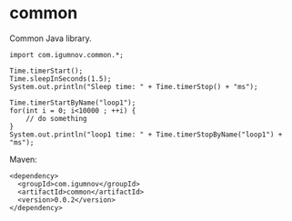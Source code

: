 # common

Common Java library.

    import com.igumnov.common.*;
    
    Time.timerStart();
    Time.sleepInSeconds(1.5);
    System.out.println("Sleep time: " + Time.timerStop() + "ms");

    Time.timerStartByName("loop1");
    for(int i = 0; i<10000 ; ++i) {
        // do something
    }
    System.out.println("loop1 time: " + Time.timerStopByName("loop1") + "ms");



Maven:

    <dependency>
      <groupId>com.igumnov</groupId>
      <artifactId>common</artifactId>
      <version>0.0.2</version>
    </dependency>
